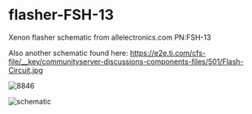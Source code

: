 # flasher-FSH-13
Xenon flasher schematic from allelectronics.com PN:FSH-13

Also another schematic found here: https://e2e.ti.com/cfs-file/__key/communityserver-discussions-components-files/501/Flash-Circuit.jpg

![8846](https://user-images.githubusercontent.com/7029639/165634343-a121dbaf-075f-4288-9e50-84225a7a437a.Jpg)

![schematic](https://user-images.githubusercontent.com/7029639/165634037-adef0524-0a38-414c-b76e-6241210b8129.png)
